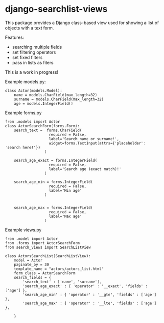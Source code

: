 # django-searchlist-views

This package provides a Django class-based view used for showing a list of objects with a text form.

Features:

* searching multiple fields
* set filtering operators
* set fixed filters
* pass in lists as fiters 


This is a work in progress!


Example models.py:


    class Actor(models.Model):
        name = models.CharField(max_length=32)
        surname = models.CharField(max_length=32)
        age = models.IntegerField()
        
        
        

Example forms.py
    
    from .models import Actor
    class ActorSearchForm(forms.Form):
        search_text =  forms.CharField(
                        required = False,
                        label='Search name or surname!', 
                        widget=forms.TextInput(attrs={'placeholder': 'search here!'})
                      )
                      
        search_age_exact = forms.IntegerField(
                        required = False,
                        label='Search age (exact match)!'
                      )

        search_age_min = forms.IntegerField(
                        required = False,
                        label='Min age'
                      )


        search_age_max = forms.IntegerField(
                        required = False,
                        label='Max age'
                      )
                      


Example views.py

    from .model import Actor
    from .forms import ActorSearchForm
    from search_views import SearchListView
    
    class ActorsSearchList(SearchListView):
        model = Actor
        paginate_by = 30
        template_name = "actors/actors_list.html"
        form_class = ActorSearchForm
        search_fields = {
            'search_text' : ['name', 'surname'],
            'search_age_exact' : { 'operator' : '__exact', 'fields' : ['age'] },
            'search_age_min' : { 'operator' : '__gte', 'fields' : ['age'] },
            'search_age_max' : { 'operator' : '__lte', 'fields' : ['age'] },            
    
        }